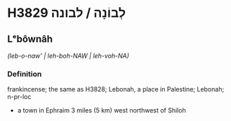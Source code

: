 # H3829 לְבוֹנָה / לבונה

## Lᵉbôwnâh

_(leb-o-naw' | leh-boh-NAW | leh-voh-NA)_

### Definition

frankincense; the same as H3828; Lebonah, a place in Palestine; Lebonah; n-pr-loc

- a town in Ephraim 3 miles (5 km) west northwest of Shiloh
